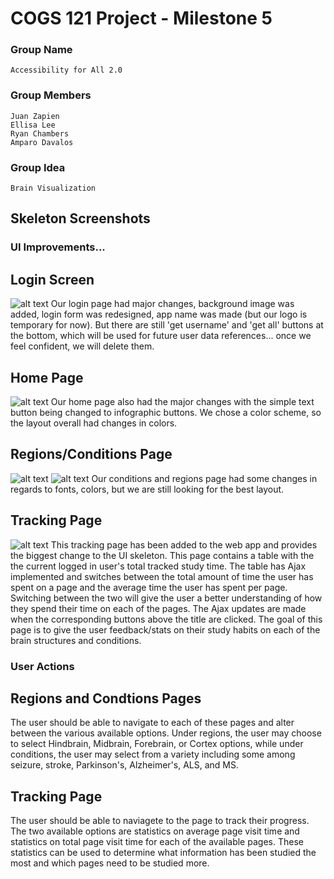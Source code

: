 # COGS 121 Project - Milestone 5

### Group Name

	Accessibility for All 2.0

### Group Members

	Juan Zapien
	Ellisa Lee
	Ryan Chambers
	Amparo Davalos

### Group Idea

	Brain Visualization

## Skeleton Screenshots


### UI Improvements... 
## Login Screen
![alt text](https://github.com/rchamber1/COGS_121_Project/blob/master/milestone5/screenshot/Screenshot%202018-05-16%2003.25.01.png)
Our login page had major changes, background image was added, login form was redesigned, app name was made (but our logo is temporary for now). But there are still 'get username' and 'get all' buttons at the bottom, which will be used for future user data references... once we feel confident, we will delete them. 
## Home Page
![alt text](https://github.com/rchamber1/COGS_121_Project/blob/master/milestone5/screenshot/Screenshot%202018-05-16%2000.49.12.png)
Our home page also had the major changes with the simple text button being changed to infographic buttons. We chose a color scheme, so the layout overall had changes in colors.  

## Regions/Conditions Page
![alt text](https://github.com/rchamber1/COGS_121_Project/blob/master/milestone5/screenshot/Screenshot%202018-05-16%2000.49.28.png)
![alt text](https://github.com/rchamber1/COGS_121_Project/blob/master/milestone5/screenshot/Screenshot%202018-05-16%2000.49.03.png)
Our conditions and regions page had some changes in regards to fonts, colors, but we are still looking for the best layout. 

## Tracking Page
![alt text](https://github.com/rchamber1/COGS_121_Project/blob/master/milestone5/screenshot/screencapture-localhost-3000-tracking-html-2018-05-16-05_47_46.png)
This tracking page has been added to the web app and provides the biggest change to the UI skeleton. This page contains a table with the the current logged in user's total tracked study time. The table has Ajax implemented and switches between the total amount of time the user has spent on a page and the average time the user has spent per page. Switching between the two will give the user a better understanding of how they spend their time on each of the pages. The Ajax updates are made when the corresponding buttons above the title are clicked. The goal of this page is to give the user feedback/stats on their study habits on each of the brain structures and conditions.

### User Actions

## Regions and Condtions Pages
The user should be able to navigate to each of these pages and alter between the various available options. Under regions, the user may choose to select Hindbrain, Midbrain, Forebrain, or Cortex options, while under conditions, the user may select from a variety including some among seizure, stroke, Parkinson's, Alzheimer's, ALS, and MS.

## Tracking Page
The user should be able to naviagete to the page to track their progress. The two available options are statistics on average page visit time and statistics on total page visit time for each of the available pages. These statistics can be used to determine what information has been studied the most and which pages need to be studied more. 


